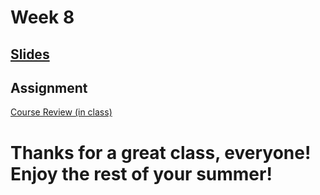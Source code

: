 <!-- .slide: data-background="./Images/header.svg" data-background-repeat="none" data-background-size="40% 40%" data-background-position="center 10%" class="header" -->
# Week 8

## [**Slides**](https://shelleyhoover.github.io/UPP4652021/Slides/revealjsSlides/week8.html)

## Assignment

[Course Review (in class)](https://help.uillinois.edu/TDClient/37/uic/KB/ArticleDet?ID=2243)

# Thanks for a great class, everyone! Enjoy the rest of your summer!

